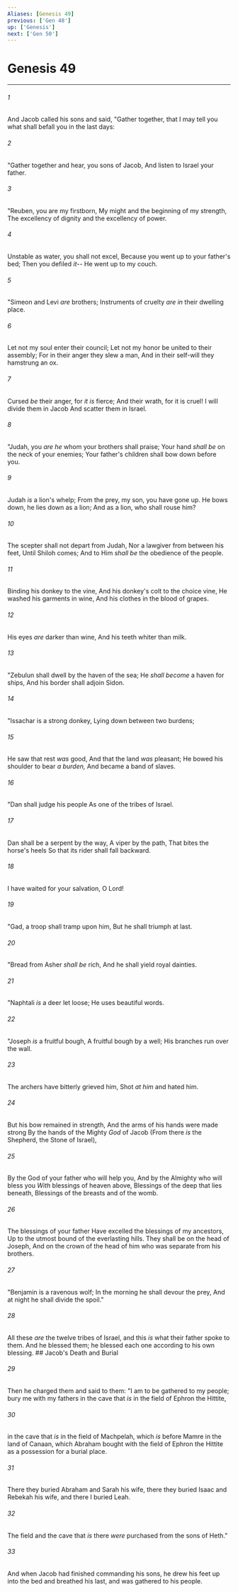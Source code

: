 ```yaml
---
Aliases: [Genesis 49]
previous: ['Gen 48']
up: ['Genesis']
next: ['Gen 50']
---
```

# Genesis 49

***


###### 1 
And Jacob called his sons and said, "Gather together, that I may tell you what shall befall you in the last days: 

###### 2 
"Gather together and hear, you sons of Jacob, And listen to Israel your father. 

###### 3 
"Reuben, you are my firstborn, My might and the beginning of my strength, The excellency of dignity and the excellency of power. 

###### 4 
Unstable as water, you shall not excel, Because you went up to your father's bed; Then you defiled _it_-- He went up to my couch. 

###### 5 
"Simeon and Levi _are_ brothers; Instruments of cruelty _are in_ their dwelling place. 

###### 6 
Let not my soul enter their council; Let not my honor be united to their assembly; For in their anger they slew a man, And in their self-will they hamstrung an ox. 

###### 7 
Cursed _be_ their anger, for _it is_ fierce; And their wrath, for it is cruel! I will divide them in Jacob And scatter them in Israel. 

###### 8 
"Judah, you _are he_ whom your brothers shall praise; Your hand _shall be_ on the neck of your enemies; Your father's children shall bow down before you. 

###### 9 
Judah _is_ a lion's whelp; From the prey, my son, you have gone up. He bows down, he lies down as a lion; And as a lion, who shall rouse him? 

###### 10 
The scepter shall not depart from Judah, Nor a lawgiver from between his feet, Until Shiloh comes; And to Him _shall be_ the obedience of the people. 

###### 11 
Binding his donkey to the vine, And his donkey's colt to the choice vine, He washed his garments in wine, And his clothes in the blood of grapes. 

###### 12 
His eyes _are_ darker than wine, And his teeth whiter than milk. 

###### 13 
"Zebulun shall dwell by the haven of the sea; He _shall become_ a haven for ships, And his border shall adjoin Sidon. 

###### 14 
"Issachar is a strong donkey, Lying down between two burdens; 

###### 15 
He saw that rest _was_ good, And that the land _was_ pleasant; He bowed his shoulder to bear _a burden,_ And became a band of slaves. 

###### 16 
"Dan shall judge his people As one of the tribes of Israel. 

###### 17 
Dan shall be a serpent by the way, A viper by the path, That bites the horse's heels So that its rider shall fall backward. 

###### 18 
I have waited for your salvation, O Lord! 

###### 19 
"Gad, a troop shall tramp upon him, But he shall triumph at last. 

###### 20 
"Bread from Asher _shall be_ rich, And he shall yield royal dainties. 

###### 21 
"Naphtali _is_ a deer let loose; He uses beautiful words. 

###### 22 
"Joseph _is_ a fruitful bough, A fruitful bough by a well; His branches run over the wall. 

###### 23 
The archers have bitterly grieved him, Shot _at him_ and hated him. 

###### 24 
But his bow remained in strength, And the arms of his hands were made strong By the hands of the Mighty _God_ of Jacob (From there _is_ the Shepherd, the Stone of Israel), 

###### 25 
By the God of your father who will help you, And by the Almighty who will bless you _With_ blessings of heaven above, Blessings of the deep that lies beneath, Blessings of the breasts and of the womb. 

###### 26 
The blessings of your father Have excelled the blessings of my ancestors, Up to the utmost bound of the everlasting hills. They shall be on the head of Joseph, And on the crown of the head of him who was separate from his brothers. 

###### 27 
"Benjamin is a ravenous wolf; In the morning he shall devour the prey, And at night he shall divide the spoil." 

###### 28 
All these _are_ the twelve tribes of Israel, and this _is_ what their father spoke to them. And he blessed them; he blessed each one according to his own blessing. ## Jacob's Death and Burial 

###### 29 
Then he charged them and said to them: "I am to be gathered to my people; bury me with my fathers in the cave that _is_ in the field of Ephron the Hittite, 

###### 30 
in the cave that _is_ in the field of Machpelah, which _is_ before Mamre in the land of Canaan, which Abraham bought with the field of Ephron the Hittite as a possession for a burial place. 

###### 31 
There they buried Abraham and Sarah his wife, there they buried Isaac and Rebekah his wife, and there I buried Leah. 

###### 32 
The field and the cave that _is_ there _were_ purchased from the sons of Heth." 

###### 33 
And when Jacob had finished commanding his sons, he drew his feet up into the bed and breathed his last, and was gathered to his people.
